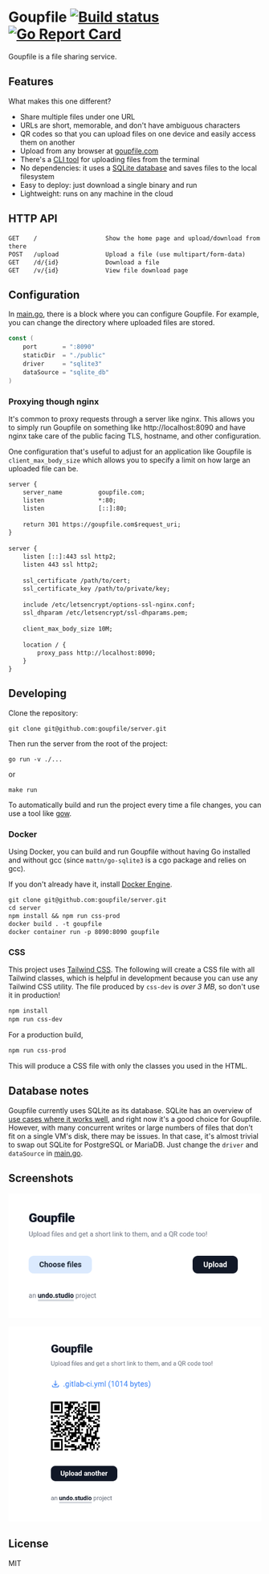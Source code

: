 # Goupfile [![Build status](https://github.com/goupfile/server/actions/workflows/goupfile.yml/badge.svg)](https://github.com/goupfile/server/actions) [![Go Report Card](https://goreportcard.com/badge/github.com/goupfile/server)](https://goreportcard.com/report/github.com/goupfile/server)

Goupfile is a file sharing service.

## Features

What makes this one different?

- Share multiple files under one URL
- URLs are short, memorable, and don't have ambiguous characters
- QR codes so that you can upload files on one device and easily access them on another
- Upload from any browser at [goupfile.com](https://goupfile.com)
- There's a [CLI tool](https://github.com/goupfile/up) for uploading files from the terminal
- No dependencies: it uses a [SQLite database](#database-notes) and saves files to the local filesystem
- Easy to deploy: just download a single binary and run
- Lightweight: runs on any machine in the cloud

## HTTP API

```
GET    /                   Show the home page and upload/download from there
POST   /upload             Upload a file (use multipart/form-data)
GET    /d/{id}             Download a file
GET    /v/{id}             View file download page
```

## Configuration

In [main.go](main.go), there is a block where you can configure Goupfile. For
example, you can change the directory where uploaded files are stored.

```go
const (
	port       = ":8090"
	staticDir  = "./public"
	driver     = "sqlite3"
	dataSource = "sqlite_db"
)
```

### Proxying though nginx

It's common to proxy requests through a server like nginx. This allows you to
simply run Goupfile on something like http://localhost:8090 and have nginx take
care of the public facing TLS, hostname, and other configuration.

One configuration that's useful to adjust for an application like Goupfile is
`client_max_body_size` which allows you to specify a limit on how large an
uploaded file can be.

```
server {
	server_name          goupfile.com;
	listen               *:80;
	listen               [::]:80;

	return 301 https://goupfile.com$request_uri;
}

server {
	listen [::]:443 ssl http2;
	listen 443 ssl http2;

	ssl_certificate /path/to/cert;
	ssl_certificate_key /path/to/private/key;

	include /etc/letsencrypt/options-ssl-nginx.conf;
	ssl_dhparam /etc/letsencrypt/ssl-dhparams.pem;

	client_max_body_size 10M;

	location / {
		proxy_pass http://localhost:8090;
	}
}
```

## Developing

Clone the repository:

```
git clone git@github.com:goupfile/server.git
```

Then run the server from the root of the project:

```
go run -v ./...
```

or

```
make run
```

To automatically build and run the project every time a file changes, you can
use a tool like [gow](https://github.com/mitranim/gow).

### Docker

Using Docker, you can build and run Goupfile without having Go installed and
without gcc (since `mattn/go-sqlite3` is a cgo package and relies on gcc).

If you don't already have it, install [Docker Engine](https://docs.docker.com/install/).

```
git clone git@github.com:goupfile/server.git
cd server
npm install && npm run css-prod
docker build . -t goupfile
docker container run -p 8090:8090 goupfile
```

### CSS

This project uses [Tailwind CSS](https://tailwindcss.com/). The following will
create a CSS file with all Tailwind classes, which is helpful in development
because you can use any Tailwind CSS utility. The file produced by `css-dev` is
*over 3 MB*, so don't use it in production!

```sh
npm install
npm run css-dev
```

For a production build,

```sh
npm run css-prod
```

This will produce a CSS file with only the classes you used in the HTML.

## Database notes

Goupfile currently uses SQLite as its database. SQLite has an overview of [use
cases where it works well](https://www.sqlite.org/whentouse.html), and right now
it's a good choice for Goupfile. However, with many concurrent writes or large
numbers of files that don't fit on a single VM's disk, there may be issues. In
that case, it's almost trivial to swap out SQLite for PostgreSQL or MariaDB.
Just change the `driver` and `dataSource` in [main.go](main.go).

## Screenshots

![Goupfile home page](docs/home.png)

![Goupfile file view page](docs/view.png)

## License

MIT
